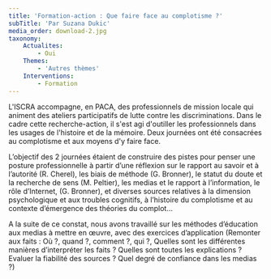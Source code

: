```yaml
---
title: 'Formation-action : Que faire face au complotisme ?'
subTitle: 'Par Suzana Dukic'
media_order: download-2.jpg
taxonomy:
    Actualites:
        - Oui
    Themes:
        - 'Autres thèmes'
    Interventions:
        - Formation
---
```


L'ISCRA accompagne, en PACA, des professionnels de mission locale qui animent des ateliers participatifs de lutte contre les discriminations. Dans le cadre cette recherche-action, il s'est agi d'outiller les professionnels dans les usages de l'histoire et de la mémoire. Deux journées ont été consacrées au complotisme et aux moyens d'y faire face.   

L’objectif des 2 journées étaient de construire des pistes pour penser une posture professionnelle à partir d’une réflexion sur le rapport au savoir et à l’autorité (R. Cherel), les biais de méthode (G. Bronner), le statut du doute et la recherche de sens (M. Peltier), les medias et le rapport à l’information, le rôle d’Internet, (G. Bronner), et diverses sources relatives à la dimension psychologique et aux troubles cognitifs, à l’histoire du complotisme et au contexte d’émergence des théories du complot…  

A la suite de ce constat, nous avons travaillé sur les méthodes d’éducation aux medias à mettre en œuvre, avec des exercices d’application (Remonter aux faits : Où ?, quand ?, comment ?, qui ?, Quelles sont les différentes manières d’interpréter les faits ? Quelles sont toutes les explications ? Evaluer la fiabilité des sources ? Quel degré de confiance dans les medias ?)